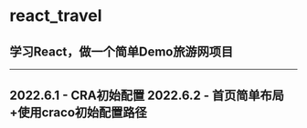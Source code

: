 # react_travel
## 学习React，做一个简单Demo旅游网项目
---
2022.6.1 - CRA初始配置
2022.6.2 - 首页简单布局+使用craco初始配置路径
---
